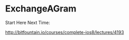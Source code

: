 # ExchangeAGram


Start Here Next Time:


http://bitfountain.io/courses/complete-ios8/lectures/4193
